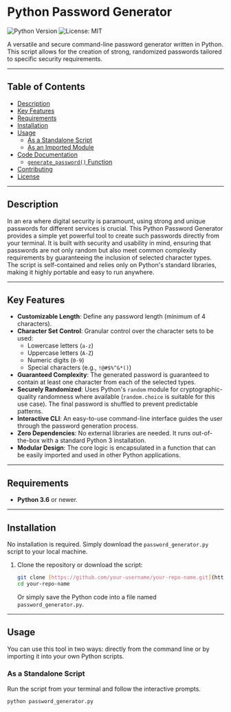 # Python Password Generator

![Python Version](https://img.shields.io/badge/python-3.6%2B-blue.svg)
![License: MIT](https://img.shields.io/badge/License-MIT-yellow.svg)

A versatile and secure command-line password generator written in Python. This script allows for the creation of strong, randomized passwords tailored to specific security requirements.

---

## Table of Contents

- [Description](#description)
- [Key Features](#key-features)
- [Requirements](#requirements)
- [Installation](#installation)
- [Usage](#usage)
  - [As a Standalone Script](#as-a-standalone-script)
  - [As an Imported Module](#as-an-imported-module)
- [Code Documentation](#code-documentation)
  - [`generate_password()` Function](#generate_password-function)
- [Contributing](#contributing)
- [License](#license)

---

## Description

In an era where digital security is paramount, using strong and unique passwords for different services is crucial. This Python Password Generator provides a simple yet powerful tool to create such passwords directly from your terminal. It is built with security and usability in mind, ensuring that passwords are not only random but also meet common complexity requirements by guaranteeing the inclusion of selected character types. The script is self-contained and relies only on Python's standard libraries, making it highly portable and easy to run anywhere.

---

## Key Features

-   **Customizable Length**: Define any password length (minimum of 4 characters).
-   **Character Set Control**: Granular control over the character sets to be used:
    -   Lowercase letters (`a-z`)
    -   Uppercase letters (`A-Z`)
    -   Numeric digits (`0-9`)
    -   Special characters (e.g., `!@#$%^&*()`)
-   **Guaranteed Complexity**: The generated password is guaranteed to contain at least one character from each of the selected types.
-   **Securely Randomized**: Uses Python's `random` module for cryptographic-quality randomness where available (`random.choice` is suitable for this use case). The final password is shuffled to prevent predictable patterns.
-   **Interactive CLI**: An easy-to-use command-line interface guides the user through the password generation process.
-   **Zero Dependencies**: No external libraries are needed. It runs out-of-the-box with a standard Python 3 installation.
-   **Modular Design**: The core logic is encapsulated in a function that can be easily imported and used in other Python applications.

---

## Requirements

-   **Python 3.6** or newer.

---

## Installation

No installation is required. Simply download the `password_generator.py` script to your local machine.

1.  Clone the repository or download the script:
    ```bash
    git clone [https://github.com/your-username/your-repo-name.git](https://github.com/your-username/your-repo-name.git)
    cd your-repo-name
    ```
    Or simply save the Python code into a file named `password_generator.py`.

---

## Usage

You can use this tool in two ways: directly from the command line or by importing it into your own Python scripts.

### As a Standalone Script

Run the script from your terminal and follow the interactive prompts.

```bash
python password_generator.py
